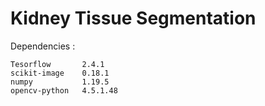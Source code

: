 # Kidney Tissue Segmentation

Dependencies : 
```
Tesorflow       2.4.1
scikit-image    0.18.1
numpy           1.19.5
opencv-python   4.5.1.48
```

